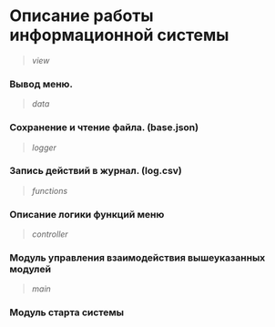 # Описание работы информационной системы

> _view_ 
### Вывод меню.
> _data_
### Сохранение и чтение файла. (base.json)
> _logger_
### Запись действий в журнал. (log.csv)
> _functions_
### Описание логики функций меню
> _controller_
### Модуль управления взаимодействия вышеуказанных модулей
> _main_
### Модуль старта системы

